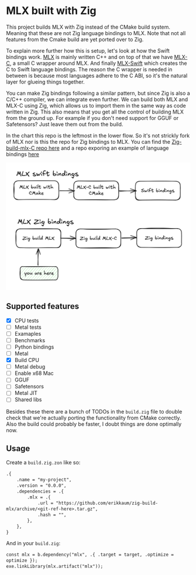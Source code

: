 # MLX built with Zig

This project builds MLX with Zig instead of the CMake build system. Meaning that these are not Zig language bindings to MLX. Note that not all features from the Cmake build are yet ported over to Zig. 

To explain more further how this is setup, let's look at how the Swift bindings work. [MLX](https://github.com/ml-explore/mlx) is mainly written C++ and on top of that we have [MLX-C](https://github.com/ml-explore/mlx-c), a small C wrapper around MLX. And finally [MLX-Swift](https://github.com/ml-explore/mlx-swift/) which creates the C to Swift language bindings. The reason the C wrapper is needed in between is because most languages adhere to the C ABI, so it's the natural layer for glueing things together.

You can make Zig bindings following a similar pattern, but since Zig is also a C/C++ compiler, we can integrate even further. We can build both MLX and MLX-C using Zig, which allows us to import them in the same way as code written in Zig. This also means that you get all the control of building MLX from the ground up. For example if you don't need support for GGUF or Safetensors? Just leave them out from the build.

In the chart this repo is the leftmost in the lower flow. So it's not strickly fork of MLX nor is this the repo for Zig bindings to MLX. You can find the [Zig-build-mlx-C repo here]() and a repo exporing an example of language bindings [here](zig-mlx-example-bindings) 

![mlx-chart](https://github.com/erikkaum/zig-build-mlx/blob/main/assets/chart-mlx.png?raw=true)


## Supported features

- [x] CPU tests
- [ ] Metal tests
- [ ] Examaples
- [ ] Benchmarks
- [ ] Python bindings
- [ ] Metal
- [x] Build CPU
- [ ] Metal debug
- [ ] Enable x68 Mac
- [ ] GGUF
- [ ] Safetensors
- [ ] Metal JIT
- [ ] Shared libs

Besides these there are a bunch of TODOs in the `build.zig` file to double check that we're actually porting the functionality from CMake correctly. Also the build could probably be faster, I doubt things are done optimally now.

## Usage

Create a `build.zig.zon` like so:

```zig
.{
    .name = "my-project",
    .version = "0.0.0",
    .dependencies = .{
        .mlx = .{
            .url = "https://github.com/erikkaum/zig-build-mlx/archive/<git-ref-here>.tar.gz",
            .hash = "",
        },
    },
}
```

And in your `build.zig`:

```zig
const mlx = b.dependency("mlx", .{ .target = target, .optimize = optimize });
exe.linkLibrary(mlx.artifact("mlx"));
```

